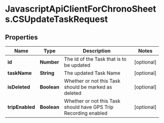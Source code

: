 # JavascriptApiClientForChronoSheets.CSUpdateTaskRequest

## Properties
Name | Type | Description | Notes
------------ | ------------- | ------------- | -------------
**id** | **Number** | The Id of the Task that is to be updated | [optional] 
**taskName** | **String** | The updated Task Name | [optional] 
**isDeleted** | **Boolean** | Whether or not this Task should be marked as deleted | [optional] 
**tripEnabled** | **Boolean** | Whether or not this Task should have GPS Trip Recording enabled | [optional] 


